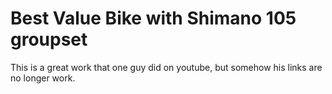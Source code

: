 # Best Value Bike with Shimano 105 groupset

This is a great work that one guy did on youtube, but somehow his links are no longer work. 

